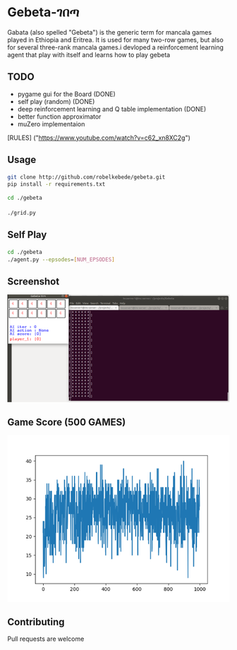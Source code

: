 
# Gebeta-ገበጣ

Gabata (also spelled "Gebeta") is the generic term for mancala games played in Ethiopia and Eritrea. It is used for many two-row games, but also for several three-rank mancala games.i devloped a reinforcement learning agent that play with itself and learns how to play gebeta


## TODO

* pygame gui for the Board (DONE)
* self play (random) (DONE)
* deep reinforcement learning and Q table implementation (DONE)
* better function approximator
* muZero implementaion


[RULES] ("https://www.youtube.com/watch?v=c62_xn8XC2g")


## Usage

```bash 
git clone http://github.com/robelkebede/gebeta.git
pip install -r requirements.txt
```


```bash 
cd ./gebeta	

./grid.py

```

## Self Play
```bash 
cd ./gebeta	
./agent.py --epsodes=[NUM_EPSODES]

```

## Screenshot
![Alt text](./screenshot.png?raw=true "game")



## Game Score (500 GAMES)
![Alt text](./score2.png?raw=true "Score")

## Contributing

Pull requests are welcome


